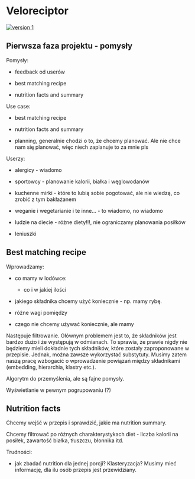 # Veloreciptor

[![version 1](https://img.shields.io/badge/docs-dev-blue.svg)](https://www.overleaf.com/5613742869mrpdxthrnnsr)


## Pierwsza faza projektu - pomysły 

Pomysły:

- feedback od userów

- best matching recipe

- nutrition facts and summary


Use case:

- best matching recipe

- nutrition facts and summary

- planning, generalnie chodzi o to, że chcemy planować. Ale nie chce nam się planować, więc niech zaplanuje to za mnie pls


Userzy:

- alergicy - wiadomo 

- sportowcy - planowanie kalorii, białka i węglowodanów

- kuchenne mirki - które to lubią sobie pogotować, ale nie wiedzą, co zrobić z tym bakłażanem

- weganie i wegetarianie i te inne... - to wiadomo, no wiadomo

- ludzie na diecie - różne diety!!!, nie ograniczamy planowania posiłków

- leniuszki 


## Best matching recipe

Wprowadzamy:

* co mamy w lodówce:
  - co i w jakiej ilości

* jakiego składnika chcemy użyć koniecznie - np. mamy rybę.

* różne wagi pomiędzy

* czego nie chcemy używać koniecznie, ale mamy

Następuje filtrowanie. Głównym problemem jest to, że składników jest bardzo dużo i że występują w odmianach. To sprawia, że prawie nigdy nie będziemy mieli dokładnie tych składników, które zostały zaproponowane w przepisie. Jednak, można zawsze wykorzystać substytuty. Musimy zatem naszą pracę wzbogacić o wprowadzenie powiązań między składnikami (embedding, hierarchia, klastry etc.).

Algorytm do przemyślenia, ale są fajne pomysły.

Wyświetlanie w pewnym pogrupowaniu (?)


## Nutrition facts

Chcemy wejść w przepis i sprawdzić, jakie ma nutrition summary.

Chcemy filtrować po różnych charakterystykach diet - liczba kalorii na posiłek, zawartość białka, tłuszczu, błonnika itd.

Trudności:

- jak zbadać nutrition dla jednej porcji? Klasteryzacja? Musimy mieć informację, dla ilu osób przepis jest przewidziany.



